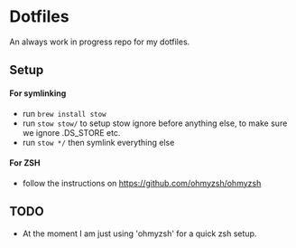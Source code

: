 # Dotfiles
An always work in progress repo for my dotfiles.

## Setup

#### For symlinking
- run `brew install stow`
- run `stow stow/` to setup stow ignore before anything else, to make sure we ignore .DS_STORE etc.
- run `stow */` then symlink everything else

#### For ZSH
- follow the instructions on https://github.com/ohmyzsh/ohmyzsh

## TODO
- At the moment I am just using 'ohmyzsh' for a quick zsh setup.
